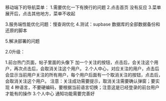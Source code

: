



移动端下的导航菜单：
1.需要优化一下有换行的问题
2.点击首页 没有反应
3.菜单展开后，点击其他地方，菜单不收起







3.服务端性能优化问题：慢查询优化
4.测试：supbase 数据库的全部数据备份和还原的脚本 



5.解决部署的问题









2.0升级：


1.前台热门页面，帖子里面的头像下 加一个关注的按钮，点击后，会关注这个用户，再次点击后，会取消关注这个用户。
2.个人中心，对应关注的用户，点击后会显示当前用户关注的所有用户，每个用户后面有一个取消关注的按钮，点击后，会取消关注这个用户。
注意：关注成功需要提示，取消关注需要确认弹窗；要实现 4 种语言，不要硬编码，要根据当前语言切换；注意这是已经登录的前台用户才能有的操作
3.个人中心 通知功能需要完善好